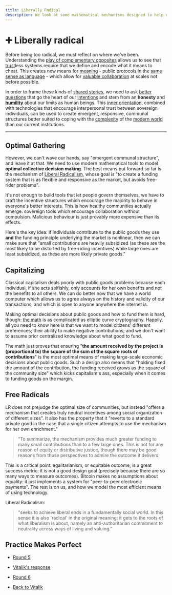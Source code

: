 ```yaml
---
title: Liberally Radical
description: We look at some mathematical mechanisms designed to help us collective decide what to fund in the most optimal way so that we may more sustainably govern ourselves.
---
```


# ➕ Liberally radical

Before being too radical, we must reflect on where we've been. Understanding the [play of complementary opposites](../../module-0/play-of-pattern/) allows us to see that [trust](../../module-0/trust/)less systems require that we define and encode what it means to cheat. This creates new means for [meaning](../../module-1/meaning/) - public protocols in the [same sense as language](../../module-2/money-speech/) - which allow for [valuable collaboration](../../module-1/value/) at scales not before possible.

In order to frame these kinds of [shared stories](../../module-0/conversation/), we need to ask [better questions](../../module-2/better-questions/) that go the heart of our [intentions](../../module-3/intention/) and stem from an **honesty** and [**humility**](../../module-3/humility/) about our limits as human beings. This [inner orientation](../../module-0/purpose/), combined with technologies that encourage interpersonal trust between sovereign individuals, can be used to create emergent, responsive, communal structures better suited to coping with the [complexity](../../module-2/engineering/) of the [modern world](../../module-3/time/) than our current institutions.

---

## Optimal Gathering

However, we can't wave our hands, say "emergent communal structure", and leave it at that. We need to use modern mathematical tools to model **optimal collective decision making**. The best means put forward so far is the mechanism of <a href="https://gitcoin.co/blog/experiments-with-liberal-radicalism/" target="_blank">Liberal Radicalism</a>, whose goal is "to create a funding system that is as flexible and responsive as the market, but avoids free-rider problems".

It's not enough to build tools that let people govern themselves, we have to craft the incentive structures which encourage the majority to behave in everyone's better interests. This is how healthy communities actually emerge: sovereign tools which encourage collaboration without compulsion. Malicious behaviour is just provably more expensive than its effects. 

Here's the key idea: if individuals contribute to the public goods they use **and** the funding principle underlying the market is nonlinear, then we can make sure that "small contributions are heavily subsidized (as these are the most likely to be distorted by free-riding incentives) while large ones are least subsidized, as these are more likely private goods."

## Capitalizing

Classical capitalism deals poorly with public goods problems because each individual, if she acts selfishly, only accounts for her own benefits and not the benefits to all others. We can do better now that we have a world computer which allows us to agree always on the history and validity of our transactions, and which is open to anyone anywhere the internet is.

Making optimal decisions about public goods and how to fund them is hard, though: <a href="https://papers.ssrn.com/sol3/papers.cfm?abstract_id=3243656" target="_blank">the math</a> is as complicated as elliptic curve cryptography. Happily, all you need to know here is that we want to model citizens' different preferences; their ability to make negative contributions; and we don't want to assume prior centralized knowledge about what good to fund.

The math just proves that ensuring "**the amount received by the project is (proportional to) the square of the sum of the square roots of contributions**" is the most optimal means of making large-scale economic decisions about public goods. Such a design also means that "holding fixed the amount of the contribution, the funding received grows as the square of the community size" which kicks capitalism's ass, especially when it comes to funding goods on the margin.

## Free Radicals

LR does not prejudge the optimal size of communities, but instead "offers a mechanism that creates truly neutral incentives among social organization of different sizes". It also has the property that it "reverts to a standard private good in the case that a single citizen attempts to use the mechanism for her own enrichment."

> "To summarize, the mechanism provides much greater funding to many small contributions than to a few large ones. This is not for any reason of equity or distributive justice, though there may be good reasons from those perspectives to admire the outcome it delivers.

This is a critical point: egalitarianism, or equitable outcome, is a great success metric: it is not a good design goal (precisely because there are so many ways to measure outcomes). Bitcoin makes no assumptions about equality: it just implements a system for "peer-to-peer electronic payments". The rest is on us, and how we model the most efficient means of using technology.

Liberal Radicalism:

> "seeks to achieve liberal ends in a fundamentally social world. In this sense it is also 'radical' in the original meaning: it gets to the roots of what liberalism is about, namely an anti-authoritarian commitment to neutrality across ways of living and valuing."

## Practice Makes Perfect

- <a href="https://gitcoin.co/blog/gitcoin-grants-round-5-funding-our-future/" target="_blank">Round 5</a>

- <a href="https://vitalik.ca/general/2020/04/30/round5.html" target="_blank">Vitalik's response</a>

- <a href="https://gitcoin.co/blog/gitcoin-grants-round-6/" target="_blank">Round 6</a>

- <a href="https://vitalik.ca/general/2020/07/21/round6.html" target="_blank">Back to Vitalik</a>